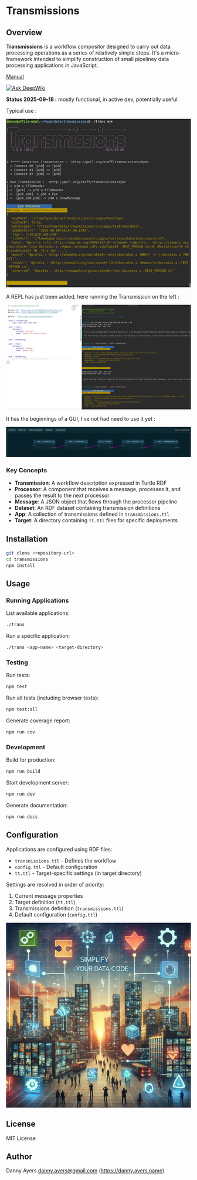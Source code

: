 # Transmissions

## Overview

**Transmissions** is a workflow compositor designed to carry out data processing operations as a series of relatively simple steps. It's a micro-framework intended to simplify construction of small pipeliney data processing applications in JavaScript.

[Manual](https://danja.github.io/transmissions/manual/)

[![Ask DeepWiki](https://deepwiki.com/badge.svg)](https://deepwiki.com/danja/transmissions)

**Status 2025-09-18 :** mostly functional, in active dev, potentially useful

Typical use :

![REPL demo](https://github.com/danja/transmissions/blob/main/docs/images/eye-runner.png)

A REPL has just been added, here running the Transmission on the left :

![REPL demo](https://github.com/danja/transmissions/blob/main/docs/images/chain.png)

It has the beginnings of a GUI, I've not had need to use it yet :

![REPL demo](https://github.com/danja/transmissions/blob/main/docs/images/trans-view.png)

### Key Concepts

- **Transmission**: A workflow description expressed in Turtle RDF
- **Processor**: A component that receives a message, processes it, and passes the result to the next processor
- **Message**: A JSON object that flows through the processor pipeline
- **Dataset**: An RDF dataset containing transmission definitions
- **App**: A collection of transmissions defined in `transmissions.ttl`
- **Target**: A directory containing `tt.ttl` files for specific deployments

## Installation

```bash
git clone <repository-url>
cd transmissions
npm install
```

## Usage

### Running Applications

List available applications:
```bash
./trans
```

Run a specific application:
```bash
./trans <app-name> <target-directory>
```

### Testing

Run tests:
```bash
npm test
```

Run all tests (including browser tests):
```bash
npm test:all
```

Generate coverage report:
```bash
npm run cov
```

### Development

Build for production:
```bash
npm run build
```

Start development server:
```bash
npm run dev
```

Generate documentation:
```bash
npm run docs
```

## Configuration

Applications are configured using RDF files:

- `transmissions.ttl` - Defines the workflow
- `config.ttl` - Default configuration
- `tt.ttl` - Target-specific settings (in target directory)

Settings are resolved in order of priority:
1. Current message properties
2. Target definition (`tt.ttl`)
3. Transmissions definition (`transmissions.ttl`)
4. Default configuration (`config.ttl`)

![Nonsense poster](https://github.com/danja/transmissions/blob/main/docs/images/transmissions-poster.png)

## License

MIT License

## Author

Danny Ayers <danny.ayers@gmail.com> (https://danny.ayers.name)





